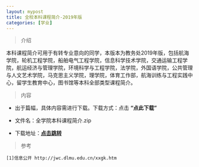 ```yaml
---
layout: mypost
title: 全校本科课程简介-2019年版
categories: [学业]
---
```

> 介绍

本科课程简介可用于有转专业意向的同学，本版本为教务处2019年版，包括航海学院，轮机工程学院，船舶电气工程学院，信息科学技术学院，交通运输工程学院，航运经济与管理学院，环境科学与工程学院，法学院，外国语学院，公共管理与人文艺术学院，马克思主义学院，理学院，体育工作部，航海训练与工程实践中心，留学生教育中心，图书馆等本科全部类型课程简介。

>内容

- 出于篇幅，具体内容需进行下载。下载方式：点击  **“点此下载”**

- 文件名：全学院本科课程简介.zip

- 下载地址：**[点击跳转](https://zhuifengyi.coding.net/p/MESC_doc/d/MESC_doc/git/blob/master/%E5%85%A8%E5%AD%A6%E9%99%A2%E6%9C%AC%E7%A7%91%E8%AF%BE%E7%A8%8B%E7%AE%80%E4%BB%8B.zip)**



> 参考

```
[1]信息公开 http://jwc.dlmu.edu.cn/xxgk.htm
```


